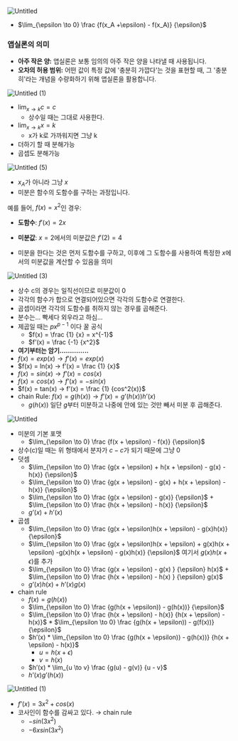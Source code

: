 ![Untitled](https://github.com/user-attachments/assets/d794ac13-2a0d-4482-8abe-653da4ea05c2)

- $\lim_{\epsilon \to 0} \frac {f(x_A +\epsilon) - f(x_A)} {\epsilon}$

### 앱실론의 의미

- **아주 작은 양:** 앱실론은 보통 임의의 아주 작은 양을 나타낼 때 사용됩니다.
- **오차의 허용 범위:** 어떤 값이 특정 값에 '충분히 가깝다'는 것을 표현할 때, 그 '충분히'라는 개념을 수량화하기 위해 앱실론을 활용합니다.

![Untitled (1)](https://github.com/user-attachments/assets/387cedbe-0a6d-4446-b0bd-5d4967a33724)

- $\lim_{x \to k}c = c$
    - 상수일 때는 그대로 사용한다.
- $\lim_{x \to k}x = k$
    - x가 k로 가까워지면 그냥 k
- 더하기 할 때 분해가능
- 곱셉도 분해가능

![Untitled (5)](https://github.com/user-attachments/assets/d2eb4f76-c586-439a-b045-ee3c39982890)


- $x_A$가 아니라 그냥 $x$
- 미분은 함수의 도함수를 구하는 과정입니다.

예를 들어, $f(x) = x^2$인 경우:
- **도함수**: $f′(x)=2x$
    
- **미분값**: $x=2$에서의 미분값은 $f′(2)=4$
- 미분을 한다는 것은 먼저 도함수를 구하고, 이후에 그 도함수를 사용하여 특정한 $x$에서의 미분값을 계산할 수 있음을 의미
  

![Untitled (3)](https://github.com/user-attachments/assets/3fa88f53-13f2-49a1-9162-245628341aec)

- 상수 c의 경우는 일직선이므로 미분값이 0
- 각각의 함수가 합으로 연결되어있으면 각각의 도함수로 연결한다.
- 곱셉이라면 각각의 도함수를 취하지 않는 경우를 곱해준다.
- 분수는… 빡세다 외우라고 하심…
- 제곱일 때는 $px^{p-1}$ 이다 꿀 공식
    - $f(x) = \frac {1} {x} = x^{-1}$
    - $f’(x) = \frac {-1} {x^2}$
- **여기부터는 암기…………..**
- $f(x) = exp(x) → f’(x) = exp(x)$
- $f(x) = ln(x) → f’(x) = \frac {1} {x}$
- $f(x) = sin(x) → f’(x) = cos(x)$
- $f(x) = cos(x) → f’(x) = -sin(x)$
- $f(x) = tan(x) → f’(x) = \frac {1} {cos^2(x)}$
- chain Rule: $f(x) = g(h(x)) → f’(x) = g’(h(x))h’(x)$
    - $g(h(x))$ 일단 $g$부터 미분하고 나중에 안에 있는 것만 빼서 미분 후 곱해준다.

![Untitled](https://github.com/user-attachments/assets/9357c18e-f589-4b1b-b7e1-a373dded8466)

- 미분의 기본 포맷
    - $\lim_{\epsilon \to 0} \frac {f(x + \epsilon) - f(x)} {\epsilon}$
- 상수(c)일 때는 위 형태에서 분자가 $c-c$가 되기 때문에 그냥 0
- 덧셈
    - $\lim_{\epsilon \to 0} \frac {g(x + \epsilon) + h(x + \epsilon) - g(x) - h(x)} {\epsilon}$
    - $\lim_{\epsilon \to 0} \frac {g(x + \epsilon) - g(x) +  h(x + \epsilon) - h(x)} {\epsilon}$
    - $\lim_{\epsilon \to 0} \frac {g(x + \epsilon) - g(x)} {\epsilon}$ + $\lim_{\epsilon \to 0} \frac {h(x + \epsilon) - h(x)} {\epsilon}$
    - $g’(x) + h’(x)$
- 곱셈
    - $\lim_{\epsilon \to 0} \frac {g(x + \epsilon)h(x + \epsilon) - g(x)h(x)} {\epsilon}$
    - $\lim_{\epsilon \to 0} \frac {g(x + \epsilon)h(x + \epsilon) + g(x)h(x + \epsilon) -g(x)h(x + \epsilon) - g(x)h(x)} {\epsilon}$ 여기서 $g(x)h(x + \epsilon)$를 추가
    - $\lim_{\epsilon \to 0} \frac {g(x + \epsilon) - g(x) } {\epsilon} h(x)$ + $\lim_{\epsilon \to 0} \frac {h(x + \epsilon) - h(x) } {\epsilon} g(x)$
    - $g’(x)h(x) + h’(x)g(x)$
- chain rule
    - $f(x) =  g(h(x))$
    - $\lim_{\epsilon \to 0} \frac {g(h(x + \epsilon)) - g(h(x))} {\epsilon}$
    - $\lim_{\epsilon \to 0} \frac {h(x + \epsilon) - h(x)} {h(x + \epsilon) - h(x)}$ *  $\lim_{\epsilon \to 0} \frac {g(h(x + \epsilon)) - g(f(x))} {\epsilon}$
    - $h’(x) * \lim_{\epsilon \to 0} \frac {g(h(x + \epsilon)) - g(h(x))} {h(x + \epsilon) - h(x)}$
        - $u = h(x + \epsilon)$
        - $v = h(x)$
    - $h’(x) * \lim_{u \to v} \frac {g(u) - g(v)} {u -  v}$
    - $h’(x) g’(h(x))$
    

![Untitled (1)](https://github.com/user-attachments/assets/b442ff39-0487-4603-a52a-c69857713ff1)

- $f’(x) = 3x^2 + cos(x)$
- 코사인이 함수를 감싸고 있다. → chain rule
    - $-sin(3x^2)$
    - $- 6x sin(3x^2)$
